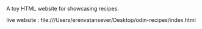 A toy HTML website for showcasing recipes.




live website : file:///Users/erenvatansever/Desktop/odin-recipes/index.html
